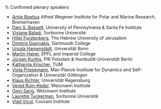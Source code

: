 % Confirmed plenary speakers

- [Antje Boetius](https://www.awi.de/ueber-uns/organisation/mitarbeiter/detailseite/antje-boetius.html) Alfred Wegener Institute for Polar and Marine Research, Bremerhaven
- [Dani S. Bassett](https://live-sas-physics.pantheon.sas.upenn.edu/people/standing-faculty/danielle-bassett), University of Pennsylvania & Santa Fe Institute
- [Viviane Baladi](http://baladi.perso.math.cnrs.fr/), Sorbonne Université
- [Hillel Furstenberg](https://mathematics.huji.ac.il/people/hillel-furstenberg),  The Hebrew University of Jerusalem
- [Dimitris Giannakis](https://giannakis.host.dartmouth.edu/), Dartmouth College
- [Ursula Hamenstädt](https://www.math.uni-bonn.de/people/ursula/), Universität Bonn
- [Martin Hairer](https://www.hairer.org/), EPFL and Imperial College
- [Jürgen Kurths](https://www.pik-potsdam.de/members/kurths), PIK Potsdam & Humboldt-Universität Berlin
- [Katharina Krischer](https://www.professoren.tum.de/krischer-katharina), TUM
- [Viola Priesemann](https://www.viola-priesemann.de/), Max-Planck-Institute for Dynamics and Self-Organization & Universität Göttingen 
- [Klaus Richter](https://www.uni-regensburg.de/physics/richter/complex-quantum-systems), Universität Regensburg
- [Vered Rom-Kedar](https://www.wisdom.weizmann.ac.il/~vered/), Weizmann Institute
- [Omri Sarig](https://www.weizmann.ac.il/math/sarigo/), Weizmann Institute 
- [Laurette Tuckerman](https://blog.espci.fr/laurette/), Sorbonne Université
- [Vlad Vicol](https://cims.nyu.edu/~vicol/), Courant Institute
